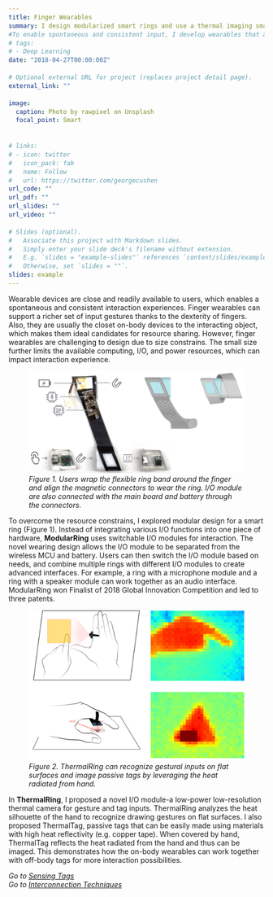 ```yaml
---
title: Finger Wearables
summary: I design modularized smart rings and use a thermal imaging smart ring to detect gesture and tag inputs. 
#To enable spontaneous and consistent input, I develop wearables that are multi-purpose, power-efficient, and privacy-protective. 
# tags:
# - Deep Learning
date: "2018-04-27T00:00:00Z"

# Optional external URL for project (replaces project detail page).
external_link: ""

image:
  caption: Photo by rawpixel on Unsplash
  focal_point: Smart


# links:
# - icon: twitter
#   icon_pack: fab
#   name: Follow
#   url: https://twitter.com/georgecushen
url_code: ""
url_pdf: ""
url_slides: ""
url_video: ""

# Slides (optional).
#   Associate this project with Markdown slides.
#   Simply enter your slide deck's filename without extension.
#   E.g. `slides = "example-slides"` references `content/slides/example-slides.md`.
#   Otherwise, set `slides = ""`.
slides: example
---
```


Wearable devices are close and readily available to users, which enables a spontaneous and consistent interaction experiences. Finger wearables can support a richer set of input gestures thanks to the dexterity of fingers. Also, they are usually the closet on-body devices to the interacting object, which makes them ideal candidates for resource sharing. However, finger wearables are challenging to design due to size constrains. The small size further limits the available computing, I/O, and power resources, which can impact interaction experience.

<figure>
  <img src="./mring.png" />
  <figcaption><i>Figure 1. Users wrap the flexible ring band around the finger and align the magnetic connectors to wear the ring. I/O module are also connected with the main board and battery through the connectors. </i></figcaption>
</figure>

To overcome the resource constrains, I explored modular design for a smart ring (Figure 1). Instead of integrating various I/O functions into one piece of hardware, __ModularRing__ uses switchable I/O modules for interaction. The novel wearing design allows the I/O module to be separated from the wireless MCU and battery. Users can then switch the I/O module based on needs, and combine multiple rings with different I/O modules to create advanced interfaces. For example, a ring with a microphone module and a ring with a speaker module can work together as an audio interface. ModularRing won Finalist of 2018 Global Innovation Competition and led to three patents. 

<figure>
  <img src="./thermalring.png" />
  <figcaption><i>Figure 2. ThermalRing can recognize gestural inputs on flat surfaces and image passive tags by leveraging the heat radiated from hand. </i></figcaption>
</figure>

In __ThermalRing__, I proposed a novel I/O module-a low-power low-resolution thermal camera for gesture and tag inputs. ThermalRing analyzes the heat silhouette of the hand to recognize drawing gestures on flat surfaces. I also proposed ThermalTag, passive tags that can be easily made using materials with high heat reflectivity (e.g. copper tape). When covered by hand, ThermalTag reflects the heat radiated from the hand and thus can be imaged. This demonstrates how the on-body wearables can work together with off-body tags for more interaction possibilities.

*Go to* [*Sensing Tags*](/project/sensing)  
*Go to* [*Interconnection Techniques*](/project/links) 
